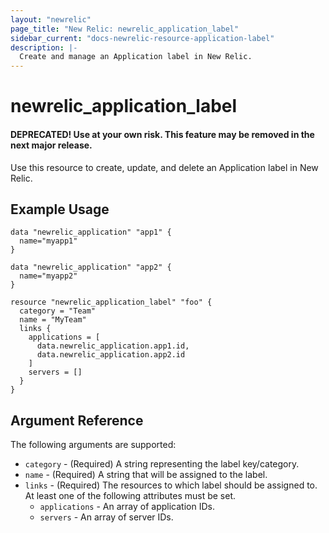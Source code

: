 ```yaml
---
layout: "newrelic"
page_title: "New Relic: newrelic_application_label"
sidebar_current: "docs-newrelic-resource-application-label"
description: |-
  Create and manage an Application label in New Relic.
---
```


# newrelic\_application\_label

#### DEPRECATED! Use at your own risk. This feature may be removed in the next major release.
Use this resource to create, update, and delete an Application label in New Relic.

## Example Usage

```hcl
data "newrelic_application" "app1" {
  name="myapp1"
}

data "newrelic_application" "app2" {
  name="myapp2"
}

resource "newrelic_application_label" "foo" {
  category = "Team"
  name = "MyTeam"
  links {
    applications = [
      data.newrelic_application.app1.id,
      data.newrelic_application.app2.id
    ]
    servers = []
  }
}
```

## Argument Reference

The following arguments are supported:

  * `category` - (Required) A string representing the label key/category.
  * `name` - (Required) A string that will be assigned to the label.
  * `links` - (Required) The resources to which label should be assigned to. At least one of the following attributes must be set.
    * `applications` - An array of application IDs.
    * `servers` - An array of server IDs.
